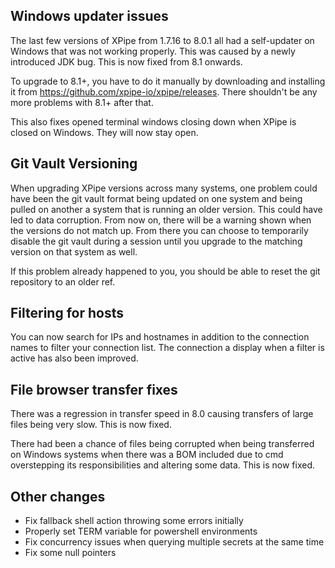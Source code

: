 ## Windows updater issues

The last few versions of XPipe from 1.7.16 to 8.0.1 all had a self-updater on Windows that was not working properly. This was caused by a newly introduced JDK bug. This is now fixed from 8.1 onwards.

To upgrade to 8.1+, you have to do it manually by downloading and installing it from https://github.com/xpipe-io/xpipe/releases. There shouldn't be any more problems with 8.1+ after that.

This also fixes opened terminal windows closing down when XPipe is closed on Windows. They will now stay open.

## Git Vault Versioning

When upgrading XPipe versions across many systems, one problem could have been the git vault format being updated on one system and being pulled on another a system that is running an older version. This could have led to data corruption. From now on, there will be a warning shown when the versions do not match up. From there you can choose to temporarily disable the git vault during a session until you upgrade to the matching version on that system as well.

If this problem already happened to you, you should be able to reset the git repository to an older ref.

## Filtering for hosts

You can now search for IPs and hostnames in addition to the connection names to filter your connection list. The connection a display when a filter is active has also been improved.

## File browser transfer fixes

There was a regression in transfer speed in 8.0 causing transfers of large files being very slow. This is now fixed.

There had been a chance of files being corrupted when being transferred on Windows systems when there was a BOM included due to cmd overstepping its responsibilities and altering some data. This is now fixed.

## Other changes

- Fix fallback shell action throwing some errors initially
- Properly set TERM variable for powershell environments
- Fix concurrency issues when querying multiple secrets at the same time
- Fix some null pointers